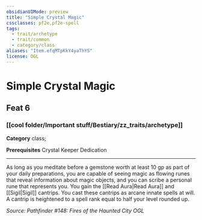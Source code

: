 ```yaml
---
obsidianUIMode: preview
title: "Simple Crystal Magic"
cssclasses: pf2e,pf2e-spell
tags:
  - trait/archetype
  - trait/common
  - category/class
aliases: "Item.efqMTpKkY4yaThYS"
license: OGL
---
```

# Simple Crystal Magic
## Feat 6
### [[cool folder/Important stuff/Bestiary/zz_traits/archetype]]

**Category** class; 



**Prerequisites** Crystal Keeper Dedication
* * *
As long as you meditate before a gemstone worth at least 10 gp as part of your daily preparations, you are capable of seeing magic as flowing runes that reveal information about magic objects, and you can scribe a personal rune that represents you. You gain the [[Read Aura|Read Aura]] and [[Sigil|Sigil]] cantrips. You cast these cantrips as arcane innate spells at will. A cantrip is heightened to a spell rank equal to half your level rounded up.

*Source: Pathfinder #148: Fires of the Haunted City*
*OGL*